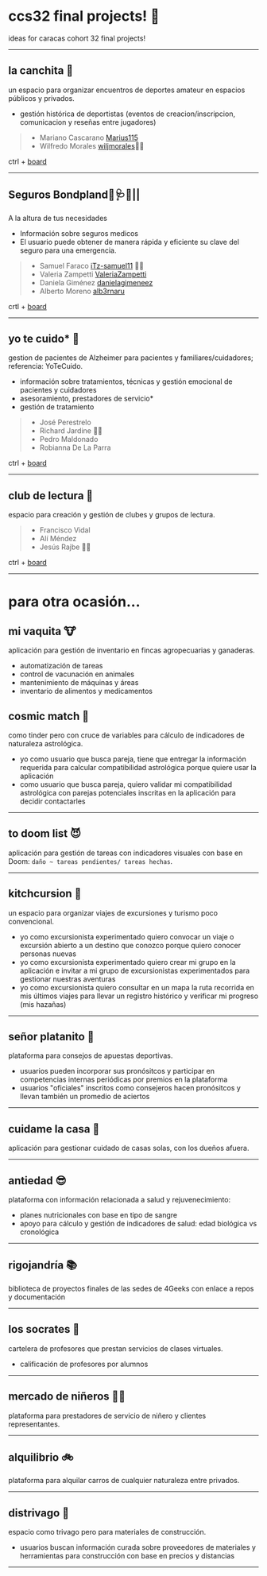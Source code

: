 # ccs32 final projects! 🎉

ideas for caracas cohort 32 final projects! 

-----

## la canchita  :goal_net:

un espacio para organizar encuentros de deportes amateur en espacios públicos y privados.
- gestión histórica de deportistas (eventos de creacion/inscripcion, comunicacion y reseñas entre jugadores)

> - Mariano Cascarano [Marius115](https://github.com/Marius115)
> - Wilfredo Morales [wiljmorales](https://github.com/wiljmorales)🐱‍👤

ctrl + [board](https://github.com/users/wiljmorales/projects/1)

-----

## Seguros Bondpland🦺🩺🏥|| 
A la altura de tus necesidades
- Información sobre seguros medicos
- El usuario puede obtener de manera rápida y eficiente su clave del seguro para una emergencia.
> - Samuel Faraco [iTz-samuel11](https://github.com/iTz-samuel11) 🐱‍👤
> - Valeria Zampetti [ValeriaZampetti](https://github.com/ValeriaZampetti)
> - Daniela Giménez [danielagimeneez](https://github.com/danielagimeneez)
> - Alberto Moreno [alb3rnaru](https://github.com/Alb3rnaru)

crtl + [board](https://github.com/users/iTz-samuel11/projects/2/views/1)

-----

## yo te cuido* 🏥

gestion de pacientes de Alzheimer para pacientes y familiares/cuidadores; referencia: YoTeCuido.
- información sobre tratamientos, técnicas y gestión emocional de pacientes y cuidadores
- asesoramiento, prestadores de servicio*
- gestión de tratamiento

> - José Perestrelo
> - Richard Jardine 🐱‍👤
> - Pedro Maldonado
> - Robianna De La Parra

ctrl + [board](https://github.com/users/rhjardine/projects/3/views/1)

-----

## club de lectura 📘

espacio para creación y gestión de clubes y grupos de lectura.

> - Francisco Vidal
> - Alí Méndez
> - Jesús Rajbe 🐱‍👤

ctrl + [board](https://github.com/users/jerajbe/projects/1)

-----

# para otra ocasión...

## mi vaquita 🐮

aplicación para gestión de inventario en fincas agropecuarias y ganaderas.
- automatización de tareas
- control de vacunación en animales
- mantenimiento de máquinas y áreas
- inventario de alimentos y medicamentos



## cosmic match 🌟

como tinder pero con cruce de variables para cálculo de indicadores de naturaleza astrológica.
- yo como usuario que busca pareja, tiene que entregar la información requerida para calcular compatibilidad astrológica porque quiere usar la aplicación
- como usuario que busca pareja, quiero validar mi compatibilidad astrológica con parejas potenciales inscritas en la aplicación para decidir contactarles

-----

## to doom list 😈

aplicación para gestión de tareas con indicadores visuales con base en Doom: `daño ~ tareas pendientes/ tareas hechas`.

-----

## kitchcursion 🌋

un espacio para organizar viajes de excursiones y turismo poco convencional.
- yo como excursionista experimentado quiero convocar un viaje o excursión abierto a un destino que conozco porque quiero conocer personas nuevas
- yo como excursionista experimentado quiero crear mi grupo en la aplicación e invitar a mi grupo de excursionistas experimentados para gestionar nuestras aventuras
- yo como excursionista quiero consultar en un mapa la ruta recorrida en mis últimos viajes para llevar un registro histórico y verificar mi progreso (mis hazañas)

-----

## señor platanito 🍌

plataforma para consejos de apuestas deportivas.
- usuarios pueden incorporar sus pronósitcos y participar en competencias internas periódicas por premios en la plataforma
- usuarios "oficiales" inscritos como consejeros hacen pronósitcos y llevan también un promedio de aciertos

-----

## cuidame la casa 🏡

aplicación para gestionar cuidado de casas solas, con los dueños afuera.

-----

## antiedad 😎

plataforma con información relacionada a salud y rejuvenecimiento:
- planes nutricionales con base en tipo de sangre
- apoyo para cálculo y gestión de indicadores de salud: edad biológica vs cronológica

-----

## rigojandría 📚

biblioteca de proyectos finales de las sedes de 4Geeks con enlace a repos y documentación

-----

## los socrates 🤯

cartelera de profesores que prestan servicios de clases virtuales.
- calificación de profesores por alumnos

-----

## mercado de niñeros 👶🏽

plataforma para prestadores de servicio de niñero y clientes representantes.

-----

## alquilibrio 🚲

plataforma para alquilar carros de cualquier naturaleza entre privados. 

-----

## distrivago 🔨

espacio como trivago pero para materiales de construcción.
- usuarios buscan información curada sobre proveedores de materiales y herramientas para construcción con base en precios y distancias

-----
